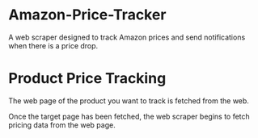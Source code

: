 # Amazon-Price-Tracker
A web scraper designed to track Amazon prices and send notifications when there is a price drop.

# Product Price Tracking

The web page of the product you want to track is fetched from the web. 

 


Once the target page has been fetched, the web scraper begins to fetch pricing data from the web page.
